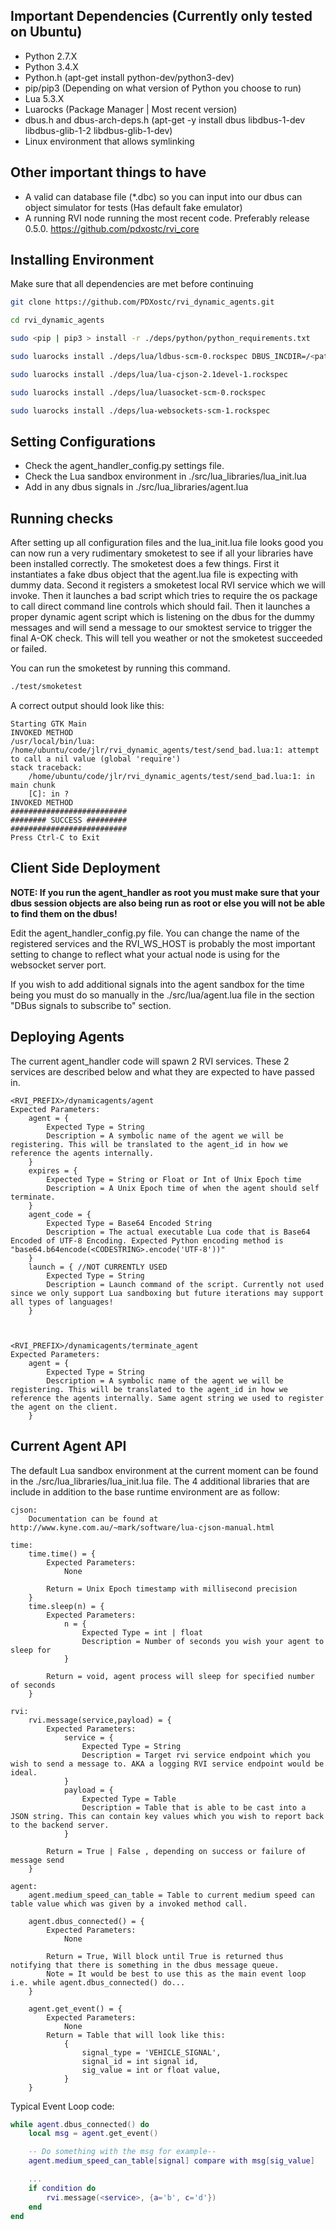## Important Dependencies (Currently only tested on Ubuntu) ##
* Python 2.7.X
* Python 3.4.X
* Python.h (apt-get install python-dev/python3-dev)
* pip/pip3 (Depending on what version of Python you choose to run)
* Lua 5.3.X
* Luarocks (Package Manager | Most recent version)
* dbus.h and dbus-arch-deps.h (apt-get -y install dbus libdbus-1-dev libdbus-glib-1-2 libdbus-glib-1-dev)
* Linux environment that allows symlinking

## Other important things to have ##
* A valid can database file (*.dbc) so you can input into our dbus can object simulator for tests (Has default fake emulator)
* A running RVI node running the most recent code. Preferably release 0.5.0. https://github.com/pdxostc/rvi_core


## Installing Environment ##
Make sure that all dependencies are met before continuing
```bash
git clone https://github.com/PDXostc/rvi_dynamic_agents.git

cd rvi_dynamic_agents

sudo <pip | pip3 > install -r ./deps/python/python_requirements.txt

sudo luarocks install ./deps/lua/ldbus-scm-0.rockspec DBUS_INCDIR=/<path>/<to>/dbus.h DBUS_ARCH_INCDIR=/<path>/<to>/dbus-arch-deps.h

sudo luarocks install ./deps/lua/lua-cjson-2.1devel-1.rockspec

sudo luarocks install ./deps/lua/luasocket-scm-0.rockspec

sudo luarocks install ./deps/lua-websockets-scm-1.rockspec

```

## Setting Configurations ##
* Check the agent_handler_config.py settings file.
* Check the Lua sandbox environment in ./src/lua_libraries/lua_init.lua
* Add in any dbus signals in ./src/lua_libraries/agent.lua

## Running checks ##
After setting up all configuration files and the lua_init.lua file looks good you can now run a very rudimentary smoketest to see if all your libraries have been installed correctly. The smoketest does a few things. First it instantiates a fake dbus object that the agent.lua file is expecting with dummy data. Second it registers a smoketest local RVI service which we will invoke. Then it launches a bad script which tries to require the os package to call direct command line controls which should fail. Then it launches a proper dynamic agent script which is listening on the dbus for the dummy messages and will send a message to our smoktest service to trigger the final A-OK check. This will tell you weather or not the smoketest succeeded or failed.

You can run the smoketest by running this command.
```bash
./test/smoketest
```

A correct output should look like this:
```
Starting GTK Main
INVOKED METHOD
/usr/local/bin/lua: /home/ubuntu/code/jlr/rvi_dynamic_agents/test/send_bad.lua:1: attempt to call a nil value (global 'require')
stack traceback:
	/home/ubuntu/code/jlr/rvi_dynamic_agents/test/send_bad.lua:1: in main chunk
	[C]: in ?
INVOKED METHOD
##########################
######## SUCCESS #########
##########################
Press Ctrl-C to Exit
```

## Client Side Deployment ##
**NOTE: If you run the agent_handler as root you must make sure that your dbus session objects are also being run as root or else you will not be able to find them on the dbus!**

Edit the agent_handler_config.py file. You can change the name of the registered services and the RVI_WS_HOST is probably the most important setting to change to reflect what your actual node is using for the websocket server port.

If you wish to add additional signals into the agent sandbox for the time being you must do so manually in the ./src/lua/agent.lua file in the section "DBus signals to subscribe to" section.


## Deploying Agents ##
The current agent_handler code will spawn 2 RVI services. These 2 services are described below and what they are expected to have passed in.

```
<RVI_PREFIX>/dynamicagents/agent
Expected Parameters:
	agent = {
		Expected Type = String
		Description = A symbolic name of the agent we will be registering. This will be translated to the agent_id in how we reference the agents internally.
	}
	expires = {
		Expected Type = String or Float or Int of Unix Epoch time
		Description = A Unix Epoch time of when the agent should self terminate. 
	}
	agent_code = {
		Expected Type = Base64 Encoded String
		Description = The actual executable Lua code that is Base64 Encoded of UTF-8 Encoding. Expected Python encoding method is "base64.b64encode(<CODESTRING>.encode('UTF-8'))"
	}
	launch = { //NOT CURRENTLY USED
		Expected Type = String
		Description = Launch command of the script. Currently not used since we only support Lua sandboxing but future iterations may support all types of languages!
	}



<RVI_PREFIX>/dynamicagents/terminate_agent
Expected Parameters:
	agent = {
		Expected Type = String
		Description = A symbolic name of the agent we will be registering. This will be translated to the agent_id in how we reference the agents internally. Same agent string we used to register the agent on the client.
	}

```

## Current Agent API ##
The default Lua sandbox environment at the current moment can be found in the ./src/lua_libraries/lua_init.lua file. The 4 additional libraries that are include in addition to the base runtime environment are as follow:

```
cjson: 
	Documentation can be found at http://www.kyne.com.au/~mark/software/lua-cjson-manual.html

time:
	time.time() = {
		Expected Parameters:
			None

		Return = Unix Epoch timestamp with millisecond precision
	}
	time.sleep(n) = {
		Expected Parameters:
			n = {
				Expected Type = int | float
				Description = Number of seconds you wish your agent to sleep for
			}

		Return = void, agent process will sleep for specified number of seconds
	}

rvi:
	rvi.message(service,payload) = {
		Expected Parameters:
			service = {
				Expected Type = String
				Description = Target rvi service endpoint which you wish to send a message to. AKA a logging RVI service endpoint would be ideal.
			}
			payload = {
				Expected Type = Table
				Description = Table that is able to be cast into a JSON string. This can contain key values which you wish to report back to the backend server.
			}

		Return = True | False , depending on success or failure of message send
	}

agent:
	agent.medium_speed_can_table = Table to current medium speed can table value which was given by a invoked method call.

	agent.dbus_connected() = {
		Expected Parameters:
			None

		Return = True, Will block until True is returned thus notifying that there is something in the dbus message queue.
		Note = It would be best to use this as the main event loop i.e. while agent.dbus_connected() do...
	}

	agent.get_event() = {
		Expected Parameters:
			None
		Return = Table that will look like this:
			{
				signal_type = 'VEHICLE_SIGNAL',
				signal_id = int signal id,
				sig_value = int or float value,
			}
	}

```

Typical Event Loop code:
```Lua
while agent.dbus_connected() do 
	local msg = agent.get_event()

	-- Do something with the msg for example--	
	agent.medium_speed_can_table[signal] compare with msg[sig_value]

	...
	if condition do
		rvi.message(<service>, {a='b', c='d'})
	end
end
```